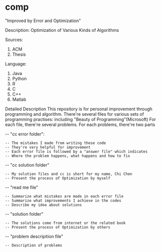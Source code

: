 comp
====
"Improved by Error and Optimization"

Description:
  Optimization of Various Kinds of Algorithms
  
Sources:
  1. ACM
  2. Thesis

Language:
  1. Java
  2. Python
  3. R
  4. C
  5. C++
  6. Matlab

Detailed Description
  This repository is for personal improvement through programming and algorithm.
  There're several files for various sets of programming practises: including "Beauty of Programming"(Microsoft)
  For each file, there're several problems.
  For each problems, there're two parts
  
  
  -- "cc error folder": 
  
    -- The mistakes I made from writing these code
    -- They're very helpful for improvement
    -- Each error file is followed by a "answer file" which indicates 
    -- Where the problem happens, what happens and how to fix
       
  -- "cc solution folder"
  
    -- My solution files and cc is short for my name, Chi Chen
    -- Present the process of Optimization by myself
    
  -- "read me file"
  
    -- Summarize what mistakes are made in each error file
    -- Summarize what improvements I achieve in the codes
    -- Describe my idea about solutions
    
  -- "solution folder"
    
    -- The solutions come from internet or the related book
    -- Present the process of Optimization by others
    
  -- "problem descripition file"
  
    -- Description of problems
